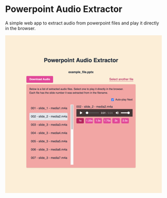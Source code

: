 # Powerpoint Audio Extractor

A simple web app to extract audio from powerpoint files and play it directly in the browser.

![Demo image](.github/images/demo.png)

